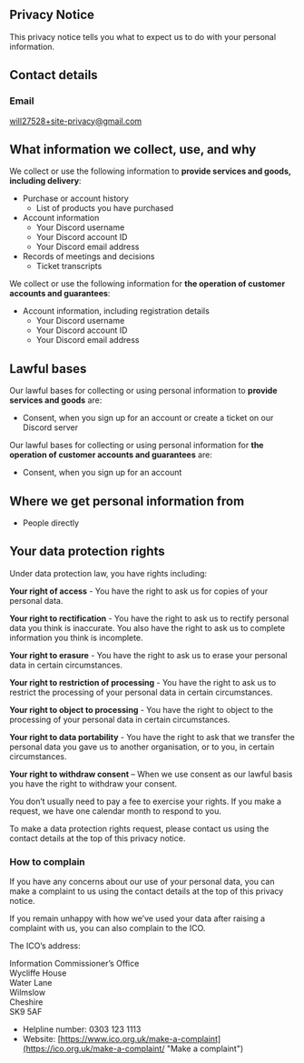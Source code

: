 ## Privacy Notice

This privacy notice tells you what to expect us to do with your personal information.

## Contact details

### Email

will27528+site-privacy@gmail.com

## What information we collect, use, and why

We collect or use the following information to **provide services and goods, including delivery**:

* Purchase or account history
  * List of products you have purchased
* Account information
  * Your Discord username
  * Your Discord account ID 
  * Your Discord email address
* Records of meetings and decisions
  * Ticket transcripts

We collect or use the following information for **the operation of customer accounts and guarantees**:

* Account information, including registration details
  * Your Discord username
  * Your Discord account ID 
  * Your Discord email address

## Lawful bases

Our lawful bases for collecting or using personal information to **provide services and goods** are:

* Consent, when you sign up for an account or create a ticket on our Discord server

Our lawful bases for collecting or using personal information for **the operation of customer accounts and guarantees** are:

* Consent, when you sign up for an account

## Where we get personal information from

* People directly

## Your data protection rights

Under data protection law, you have rights including:

**Your right of access** - You have the right to ask us for copies of your personal data.

**Your right to rectification** - You have the right to ask us to rectify personal data you think is inaccurate. You also have the right to ask us to complete information you think is incomplete.

**Your right to erasure** - You have the right to ask us to erase your personal data in certain circumstances.

**Your right to restriction of processing** - You have the right to ask us to restrict the processing of your personal data in certain circumstances.

**Your right to object to processing** - You have the right to object to the processing of your personal data in certain circumstances.

**Your right to data portability** - You have the right to ask that we transfer the personal data you gave us to another organisation, or to you, in certain circumstances.

**Your right to withdraw consent** – When we use consent as our lawful basis you have the right to withdraw your consent.

You don’t usually need to pay a fee to exercise your rights. If you make a request, we have one calendar month to respond to you.

To make a data protection rights request, please contact us using the contact details at the top of this privacy notice.

### How to complain

If you have any concerns about our use of your personal data, you can make a complaint to us using the contact details at the top of this privacy notice.

If you remain unhappy with how we’ve used your data after raising a complaint with us, you can also complain to the ICO.

The ICO’s address:           

Information Commissioner’s Office  
Wycliffe House  
Water Lane  
Wilmslow  
Cheshire  
SK9 5AF  

* Helpline number: 0303 123 1113
* Website: [https://www.ico.org.uk/make-a-complaint](https://ico.org.uk/make-a-complaint/ "Make a complaint")